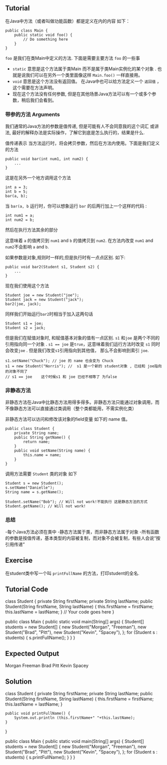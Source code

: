 ﻿Tutorial
--------

在Java中方法（或者叫做功能函数）都是定义在内的内容  如下：

    public class Main {
        public static void foo() {
            // Do something here
        }
    }

`foo` 是我们在类Main中定义的方法. 下面是需要主要方法 `foo` 的一些事

- `static` 意思是这个方法属于类Main 而不是属于类Main实例化的某个对象 . 也就是说我们可以在另外一个类里面像这样 `Main.foo()` 一样直接用。
- `void` 意思是这个方法没有返回值。 在Java中也可以给方法定义一个 `返回值` ，这个需要在方法声明。
- 现在这个方法没有任何参数, 但是在其他场景Java方法可以有一个或多个参数，稍后我们会看到。

### 带参的方法 Arguments

我们通常的Java方法的参数是值传递, 但是可能有人不会同意我的这个词汇 或讲法, 最好的解释办法是实际操作，了解它到底是怎么执行的，结果是什么.

值传递表示 当方法运行时，将会拷贝参数，然后在方法内使用。下面是我们定义的方法

    public void bar(int num1, int num2) {
        ...
    }

这是在另外一个地方调用这个方法

    int a = 3;
    int b = 5;
    bar(a, b);

当 `bar(a, b` 运行时，你可以想象运行 `bar` 的后两行加上一个这样的代码 :

    int num1 = a;
    int num2 = b;

然后在执行方法其余的部分

这意味着 `a` 的值拷贝到 `num1` and `b` 的值拷贝到 `num2`. 在方法内改变 `num1` and `num2`不会影响 `a` and `b`.

如果参数是对象,规则时一样的,但是执行时有一点点区别. 如下:

    public void bar2(Student s1, Student s2) {
        ...
    }

现在我们使用这个方法

    Student joe = new Student("joe");
    Student jack = new Student("jack");
    bar2(joe, jack);

同样我们开始运行`bar2`时相当于加入这两句话

    Student s1 = joe;
    Student s2 = jack;

但是我们在赋值对象时, 和赋值基本对象的值有一点区别. `s1` 和`joe` 是两个不同的引用指向同一个对象 . `s1 == joe` 是`true`，这意味着我们运行方法时改变 `s1` 同时会改变`joe` . 但是我们改变`s1`引用指向到其他值， 那么不会影响到索引 `joe`.

    s1.setName("Chuck"); // joe 的 name 也会变为 Chuck 
    s1 = new Student("Norris"); //  s1 是一个新的 student对象 , 已经和 joe指向的对象不同了
    // s1 == joe    这个时候s1 和 joe 已经不相等了 为false

### 非静态方法

非静态方法在Java中比静态方法用得多得多。非静态方法只能通过对象调用，而不像静态方法可以直接通过类调用（整个类都能用，不需实例化类）

非静态方法可以访问和修改该对象的field变量 如下的 name 值。

    public class Student {
        private String name;
        public String getName() {
            return name;
        }
        public void setName(String name) {
            this.name = name;
        }
    }

 调用方法需要 `Student` 类的对象 如下

    Student s = new Student();
    s.setName("Danielle");
    String name = s.getName();

    Student.setName("Bob"); // Will not work!不能执行 这是静态方法的方式
    Student.getName(); // Will not work!

### 总结

-每个Java方法必须在类中
-静态方法属于类，而非静态方法属于对象
-所有函数的参数是按值传递，基本类型的内容被复制，而对象不会被复制，有些人会说“按引用传递”

Exercise
--------

在student类中写一个叫 `printFullName` 的方法，打印student的全名.

Tutorial Code
-------------

class Student {
    private String firstName;
    private String lastName;
    public Student(String firstName, String lastName) {
        this.firstName = firstName;
        this.lastName = lastName;
    }
    // Your code goes here
}

public class Main {
    public static void main(String[] args) {
        Student[] students = new Student[] {
            new Student("Morgan", "Freeman"),
            new Student("Brad", "Pitt"),
            new Student("Kevin", "Spacey"),
        };
        for (Student s : students) {
            s.printFullName();
        }
    }
}

Expected Output
---------------

Morgan Freeman
Brad Pitt
Kevin Spacey

Solution
--------

class Student {
    private String firstName;
    private String lastName;
    public Student(String firstName, String lastName) {
        this.firstName = firstName;
        this.lastName = lastName;
    }
    
    public void printFullName() {
        System.out.println (this.firstName+" "+this.lastName);
    }
}

public class Main {
    public static void main(String[] args) {
        Student[] students = new Student[] {
            new Student("Morgan", "Freeman"),
            new Student("Brad", "Pitt"),
            new Student("Kevin", "Spacey"),
        };
        for (Student s : students) {
            s.printFullName();
        }
    }
}

